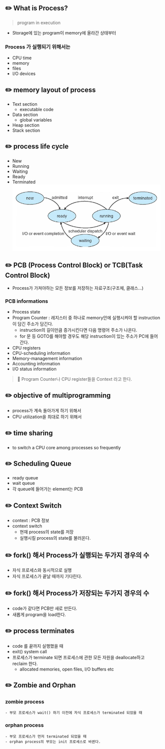 ## ✏️ What is Process?
> program in execution

- Storage에 있는 program이 memory에 올라간 상태부터

### Process 가 실행되기 위해서는
- CPU time
- memory
- files
- I/O devices 


## ✏️ memory layout of process
- Text section
    - executable code
- Data section
    - global variables
- Heap section
- Stack section

## ✏️ process life cycle
- New
- Running
- Waiting
- Ready
- Terminated
    ![Process Lifecycle](./img/Process%20lifecycle.png)

## ✏️ PCB (Process Control Block) or TCB(Task Control Block)
- Process가 가져야하는 모든 정보를 저장하는 자료구조(구조체, 클래스...)

### PCB informations
- Process state
- Program Counter : 레지스터 중 하나로 memory안에 실행시켜야 할 instruction이 담긴 주소가 담긴다.
    - instruction의 길이만큼 증가시킨다면 다음 명령어 주소가 나온다.
    - for 문 등 GOTO를 해야할 경우도 해당 instruction이 있는 주소가 PC에 들어간다.
- CPU registers
- CPU-scheduling information
- Memory-management information 
- Accounting information
- I/O status information


> 📝 Program Counter나 CPU register들을 Context 라고 한다.

## ✏️ objective of multiprogramming
- process가 계속 돌아가게 하기 위해서
- CPU utilization을 최대로 하기 위해서

## ✏️ time sharing
- to switch a CPU core among processes so frequently

## ✏️ Scheduling Queue
- ready queue
- wait queue
- 각 queue에 들어가는 element는 PCB

## ✏️ Context Switch
- context : PCB 정보
- context switch
    - 현재 process의 state를 저장
    - 실행시킬 process의 state를 불러온다.

## ✏️ fork() 해서 Process가 실행되는 두가지 경우의 수
- 자식 프로세스와 동시적으로 실행
- 자식 프로세스가 끝날 때까지 기다린다.

## ✏️ fork() 해서 Process가 저장되는 두가지 경우의 수
- code가 같다면 PCB만 새로 만든다.
- 새롭게 program을 load한다.

## ✏️ process terminates
- code 를 끝까지 실행했을 때
- exit() system call
- 프로세스가 terminate 되면 프로세스에 관한 모든 자원을 deallocate하고 reclaim 한다.
    - allocated memories, open files, I/O buffers etc

## ✏️ Zombie and Orphan
### zombie process
    - 부모 프로세스가 wait() 하기 이전에 자식 프로세스가 terminated 되었을 때
### orphan process
    - 부모 프로세스가 먼저 terminated 되었을 때
    - orphan process의 부모는 init 프로세스로 바뀐다.